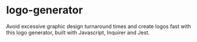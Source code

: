 # logo-generator
Avoid excessive graphic design turnaround times and create logos fast with this logo generator, built with Javascript, Inquirer and Jest.
